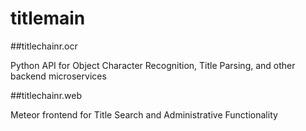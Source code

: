 # titlemain

##titlechainr.ocr

Python API for Object Character Recognition, Title Parsing, and other backend microservices

##titlechainr.web

Meteor frontend for Title Search and Administrative Functionality